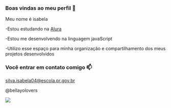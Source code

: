 ### Boas vindas ao meu perfil 🌸

Meu nome é isabela

-Estou estudando na [Alura](https://www.alura.com.br)

-Estou me desenvolvendo na linguagem javaScript

-Utilizo esse espaço para minha organização e compartilhamento dos meus projetos desenvolvidos

### Você entrar em contato comigo 📫

silva.isabela04@escola.pr.gov.br

@bellayolovers

![](https://media1.tenor.com/m/vm7FdFeWqIgAAAAC/renezhuo-enhypen.gif)
